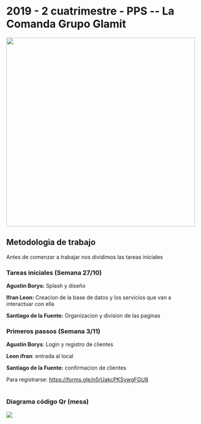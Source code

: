 <h1>
2019 - 2 cuatrimestre - PPS -- La Comanda
  Grupo Glamit
</h1>
<img src="https://i.imgur.com/q2rtU34.png" width="500" height="500"/>

## Metodologia de trabajo
Antes de comenzar a trabajar nos dividimos las tareas iniciales

### Tareas iniciales (Semana 27/10)
**Agustin Borys:** Splash y diseño

**Ifran Leon:** Creacion de la base de datos y los servicios que van a interactuar con ella

**Santiago de la Fuente:** Organizacion y division de las paginas


### Primeros passos (Semana 3/11)
**Agustin Borys**: Login y registro de clientes

**Leon ifran**: entrada al local

**Santiago de la Fuente:**  confirmacion de clientes



Para registrarse: https://forms.gle/n5rUakcPKSywgFGU8
<br>
<br>
<h3>Diagrama código Qr (mesa)</h3>
<img src="https://github.com/maxineiner/2019_TP_PPS_Comanda_2_cuatri/blob/master/Diagrama_QR_MESA.jpg"/>
